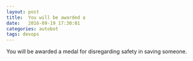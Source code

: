 ```yaml
---
layout: post
title:  You will be awarded a
date:   2016-09-19 17:30:01
categories: autobot
tags: devops
---
```


You will be awarded a medal for disregarding safety in saving someone.
